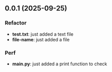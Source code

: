 ## 0.0.1 (2025-09-25)

### Refactor

- **test.txt**: just added a text file
- **file-name**: just added a file

### Perf

- **main.py**: just added a print function to check
